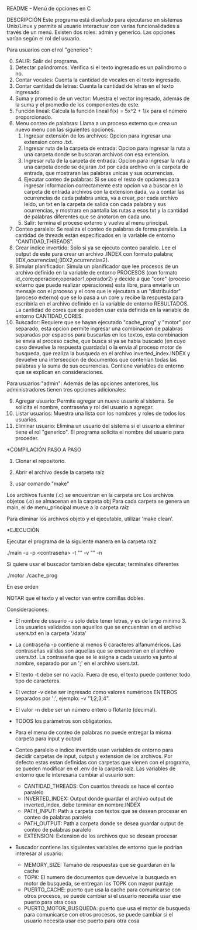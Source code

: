 README - Menú de opciones en C

DESCRIPCIÓN
Este programa está diseñado para ejecutarse en sistemas Unix/Linux y permite al usuario interactuar con varias funcionalidades a través de un menú. Existen dos roles: admin y generico. Las opciones varían según el rol del usuario.

Para usuarios con el rol "generico":

0. SALIR: Salir del programa.
1. Detectar palíndromos: Verifica si el texto ingresado es un palíndromo o no.
2. Contar vocales: Cuenta la cantidad de vocales en el texto ingresado.
3. Contar cantidad de letras: Cuenta la cantidad de letras en el texto ingresado.
4. Suma y promedio de un vector: Muestra el vector ingresado, además de la suma y el promedio de los componentes de este.
5. Función lineal: Calcula la función lineal f(x) = 5x^2 + 1/x para el número proporcionado.
6. Menu conteo de palabras: Llama a un proceso externo que crea un nuevo menu con las siguientes opciones.
    1. Ingresar extensión de los archivos: Opcion para ingresar una extension como .txt.
    2. Ingresar ruta de la carpeta de entrada: Opcion para ingresar la ruta a una carpeta donde se buscaran archivos con esa extension.
    3. Ingresar ruta de la carpeta de entrada: Opcion para ingresar la ruta a una carpeta donde se dejaran .txt por cada archivo en la carpeta de entrada, que mostraran las palabras unicas y sus ocurrencias.
    4. Ejecutar conteo de palabras: Si se uso el resto de opciones para ingresar informacion correctamente esta opcion va a buscar en la carpeta de entrada archivos con la extension dada, va a contar las ocurrencias de cada palabra unica, va a crear, por cada archivo leido, un txt en la carpeta de salida con cada palabra y sus ocurrencias, y mostrara en pantalla las rutas a esos txt y la cantidad de palabras diferentes que se anotaron en cada uno.
    0. Salir: termina el proceso externo y vuelve al menu principal.
7. Conteo paralelo: Se realiza el conteo de palabras de forma paralela. La cantidad de threads están especificados en la variable de entorno "CANTIDAD_THREADS".
8. Crear indice invertido: Solo si ya se ejecuto conteo paralelo. Lee el output de este para crear un archivo .INDEX con formato palabra;(IDX,ocurrencias);(IDX2,ocurrencias2).
9. Simular planificador: Simula un planificador que lee procesos de un archivo definido en la variable de entorno PROCESOS (con formato id_core;operacion;operador1,operador2) y decide a que "core" (proceso externo que puede realizar operaciones) esta libre, para enviarle un mensaje con el proceso y el core que le ejecutara a un "distribuidor" (proceso externo) que se lo pasa a un core y recibe la respuesta para escribirla en el archivo definido en la variable de entorno RESULTADOS. La cantidad de cores que se pueden usar esta definida en la variable de entorno CANTIDAD_CORES.
20. Buscador: Requiere que se hayan ejecutado "cache_prog" y "motor" por separado, esta opcion permite ingresar una combinacion de palabras separadas por espacios para buscarlas en los textos, esta combinacion se envia al proceso cache, que busca si ya se habia buscado (en cuyo caso devuelve la respuesta guardada) o la envia al proceso motor de busqueda, que realiza la busqueda en el archivo inverted_index.INDEX y devuelve una interseccion de documentos que contenian todas las palabras y la suma de sus ocurrencias. Contiene variables de entorno que se explican en consideraciones.

Para usuarios "admin": Además de las opciones anteriores, los administradores tienen tres opciones adicionales:

9. Agregar usuario: Permite agregar un nuevo usuario al sistema. Se solicita el nombre, contraseña y rol del usuario a agregar.
10. Listar usuarios: Muestra una lista con los nombres y roles de todos los usuarios.
11. Eliminar usuario: Elimina un usuario del sistema si el usuario a eliminar tiene el rol "generico". El programa solicita el nombre del usuario para proceder.

*COMPILACIÓN PASO A PASO

1. Clonar el repositorio.

2. Abrir el archivo desde la carpeta raíz

3. usar comando "make"

Los archivos fuente (.c) se encuentran en la carpeta src
Los archivos objetos (.o) se almacenan en la carpeta obj
Para cada carpeta se genera un main, el de menu_principal mueve a la carpeta raíz

Para eliminar los archivos objeto y el ejecutable, utilizar 'make clean'.

*EJECUCIÓN

Ejecutar el programa de la siguiente manera en la carpeta raíz

./main -u <usuario> -p <contraseña> -t "<texto>" -v "<vector>" -n <numero entero o flotante>

Si quiere usar el buscador tambien debe ejecutar, terminales diferentes

./motor
./cache_prog

En ese orden

NOTAR que el texto y el vector van entre comillas dobles.

Consideraciones:
- El nombre de usuario -u solo debe tener letras, y es de largo mínimo 3. Los usuarios validados son aquellos que se encuentran en el archivo users.txt en la carpeta '/data'

- La contraseña -p contiene al menos 6 caracteres alfanuméricos. Las contraseñas válidas son aquellas que se encuentran en el archivo users.txt. La contraseña que se le asigna a cada usuario va junto al nombre, separado por un ';' en el archivo users.txt.

- El texto -t debe ser no vacío. Fuera de eso, el texto puede contener todo tipo de caracteres.

- El vector -v debe ser ingresado como valores numéricos ENTEROS separados por ';', ejemplo: -v "1;2;3;4".

- El valor -n debe ser un número entero o flotante (decimal).

- TODOS los parámetros son obligatorios.

- Para el menu de conteo de palabras no puede entregar la misma carpeta para input y output

- Conteo paralelo e indice invertido usan variables de entorno para decidir carpetas de input, output y extension de los archivos. Por defecto estas estan definidas con carpetas que vienen con el programa, se pueden modificar en el .env de la carpeta raiz. Las variables de entorno que le interesaria cambiar al usuario son:
    - CANTIDAD_THREADS: Con cuantos threads se hace el conteo paralelo
    - INVERTED_INDEX: Output donde guardar el archivo output de inverted_index, debe terminar en nombre.INDEX
    - PATH_INPUT: Path a carpeta con textos que se desean procesar en conteo de palabras paralelo
    - PATH_OUTPUT: Path a carpeta donde se desea guardar output de conteo de palabras paralelo
    - EXTENSION: Extension de los archivos que se desean procesar

- Buscador contiene las siguientes variables de entorno que le podrian interesar al usuario:
    - MEMORY_SIZE: Tamaño de respuestas que se guardaran en la cache
    - TOPK: El numero de documentos que devuelve la busqueda en motor de busqueda, se entregan los TOPK con mayor puntaje
    - PUERTO_CACHE: puerto que usa la cache para comunicarse con otros procesos, se puede cambiar si el usuario necesita usar ese puerto para otra cosa
    - PUERTO_MOTOR_BUSQUEDA: puerto que usa el motor de busqueda para comunicarse con otros procesos, se puede cambiar si el usuario necesita usar ese puerto para otra cosa